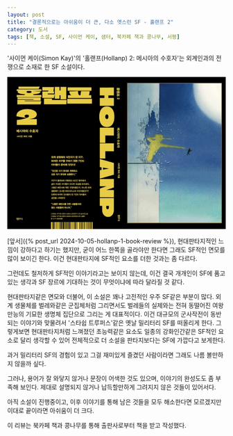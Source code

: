 ```yaml
---
layout: post
title: "결론적으로는 아쉬움이 더 큰, 다소 옛스런 SF - 홀랜프 2"
category: 도서
tags: [책, 소설, SF, 사이먼 케이, 샘터, 북카페 책과 콩나무, 서평]
---
```


'사이먼 케이(Simon Kay)'의
'홀랜프(Hollanp) 2: 메시아의 수호자'는
외계인과의 전쟁으로 소재로 한 SF 소설이다.

![표지](/images/book/hollanp-2-book.jpg)

[앞서]({% post_url 2024-10-05-hollanp-1-book-review %}), 현대판타지적인 느낌이 강하다고 하기는 했지만,
굳이 어느 한쪽을 골라야만 한다면 그래도 SF적인 면모를 많이 보이긴 한다.
이건 현대판타지에 SF적인 요소를 더한 것과는 좀 다르다.

그런데도 철저하게 SF적인 이야기라고는 보이지 않는데,
이건 결국 개개인이 SF에 품고있는 생각과
SF 장르에 기대하는 것이 무엇이냐에 따라 달라질 것 같다.

현대판타지같은 면모와 더불어,
이 소설은 꽤나 고전적인 우주 SF같은 부분이 많다.
외계 생물체를 벌레와같은 군집체처럼 그리면서도
벌레들의 실제와는 전혀 동떨어진 여왕만능의 기묘한 생명체 집단으로 그리는 게 대표적이다.
이건 대규모의 군사작전이 동반되는 이야기와 맞물려서
'스타쉽 트루퍼스'같은 옛날 밀리터리 SF를 떠올리게 한다.
그렇게보면 현대판타지처럼 느껴졌던 초능력같은 요소도
일종의 강화인간같은 SF적인 요소로 달리 생각할 수 있어
전체적으로 더 소설을 판타지보다는 SF에 가깝다고 보게한다.

과거 밀리터리 SF의 경험이 있고
그걸 재미있게 즐겼던 사람이라면 그래도 나름 볼만하지 않을까 싶다.

그러나, 용어가 잘 와닿지 않거나 문장이 어색한 것도 있으며,
이야기의 완성도도 좀 부족해 보인다.
제대로 설명되지 않거나 납득할만하게 그려지지 않은 것들이 있어서다.

아직 소설이 진행중이고,
이후 이야기를 통해 남은 것들을 모두 해소한다면 모르겠지만
이대로 끝이라면 아쉬움이 더 크다.



<div class="im im-info">
이 리뷰는 북카페 책과 콩나무를 통해 출판사로부터 책을 받고 작성했다.
</div>
